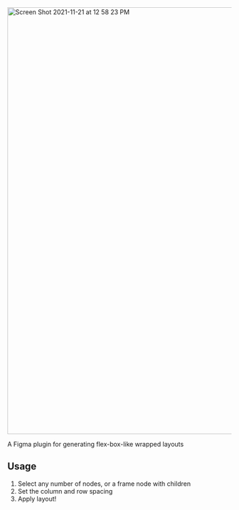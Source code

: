 <img width="960" alt="Screen Shot 2021-11-21 at 12 58 23 PM" src="https://user-images.githubusercontent.com/3891632/142780308-4757f517-7f36-460c-bcab-1414e4407f8b.png">

A Figma plugin for generating flex-box-like wrapped layouts

## Usage

1. Select any number of nodes, or a frame node with children
1. Set the column and row spacing
1. Apply layout!
